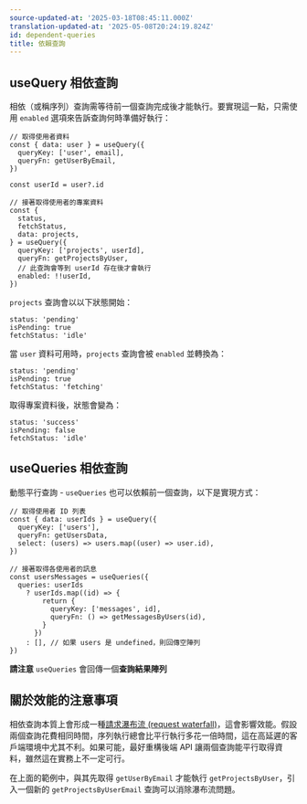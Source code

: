 ```yaml
---
source-updated-at: '2025-03-18T08:45:11.000Z'
translation-updated-at: '2025-05-08T20:24:19.824Z'
id: dependent-queries
title: 依賴查詢
---
```


## useQuery 相依查詢

相依（或稱序列）查詢需等待前一個查詢完成後才能執行。要實現這一點，只需使用 `enabled` 選項來告訴查詢何時準備好執行：

[//]: # '範例'

```tsx
// 取得使用者資料
const { data: user } = useQuery({
  queryKey: ['user', email],
  queryFn: getUserByEmail,
})

const userId = user?.id

// 接著取得使用者的專案資料
const {
  status,
  fetchStatus,
  data: projects,
} = useQuery({
  queryKey: ['projects', userId],
  queryFn: getProjectsByUser,
  // 此查詢會等到 userId 存在後才會執行
  enabled: !!userId,
})
```

[//]: # '範例'

`projects` 查詢會以以下狀態開始：

```tsx
status: 'pending'
isPending: true
fetchStatus: 'idle'
```

當 `user` 資料可用時，`projects` 查詢會被 `enabled` 並轉換為：

```tsx
status: 'pending'
isPending: true
fetchStatus: 'fetching'
```

取得專案資料後，狀態會變為：

```tsx
status: 'success'
isPending: false
fetchStatus: 'idle'
```

## useQueries 相依查詢

動態平行查詢 - `useQueries` 也可以依賴前一個查詢，以下是實現方式：

[//]: # '範例2'

```tsx
// 取得使用者 ID 列表
const { data: userIds } = useQuery({
  queryKey: ['users'],
  queryFn: getUsersData,
  select: (users) => users.map((user) => user.id),
})

// 接著取得各使用者的訊息
const usersMessages = useQueries({
  queries: userIds
    ? userIds.map((id) => {
        return {
          queryKey: ['messages', id],
          queryFn: () => getMessagesByUsers(id),
        }
      })
    : [], // 如果 users 是 undefined，則回傳空陣列
})
```

[//]: # '範例2'

**請注意** `useQueries` 會回傳一個**查詢結果陣列**

## 關於效能的注意事項

相依查詢本質上會形成一種[請求瀑布流 (request waterfall)](./request-waterfalls.md)，這會影響效能。假設兩個查詢花費相同時間，序列執行總會比平行執行多花一倍時間，這在高延遲的客戶端環境中尤其不利。如果可能，最好重構後端 API 讓兩個查詢能平行取得資料，雖然這在實務上不一定可行。

在上面的範例中，與其先取得 `getUserByEmail` 才能執行 `getProjectsByUser`，引入一個新的 `getProjectsByUserEmail` 查詢可以消除瀑布流問題。
